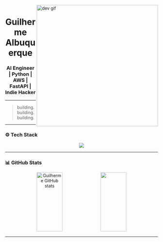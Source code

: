 <img align="right" alt="dev gif" width="400" src="https://i.pinimg.com/originals/18/ee/0d/18ee0d711fc1b266e65f6a389966d65c.gif" />

<h1 align="center">Guilherme Albuquerque</h1>
<h3 align="center">AI Engineer | Python | AWS | FastAPI | Indie Hacker</h3>

---

> building. building. building.

---

### ⚙️ Tech Stack

<p align="center">
  <img src="https://skillicons.dev/icons?i=python,fastapi,django,flask,vue,ts,aws,postgresql,redis,docker,linux,terraform&perline=6" />
</p>

---

### 📊 GitHub Stats

<div align="center">  
  <img width="41%" height="195px" src="https://github-readme-stats.vercel.app/api?username=Guilherme-Henrique-Leite&show_icons=true&count_private=true&hide_border=true&title_color=00ff99&icon_color=00ff99&text_color=c9d1d9&bg_color=0d1117" alt="Guilherme GitHub stats" /> 
  <img width="41%" height="195px" src="https://github-readme-stats.vercel.app/api/top-langs/?username=Guilherme-Henrique-Leite&layout=compact&hide_border=true&title_color=00ff99&text_color=00ff99&bg_color=0d1117" />
</div>

---
